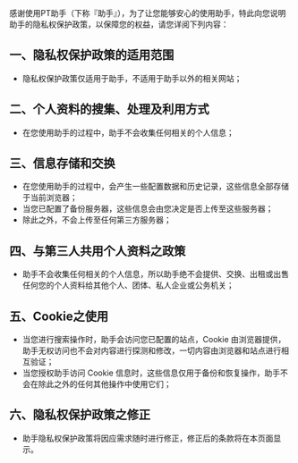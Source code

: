 感谢使用PT助手（下称『助手』），为了让您能够安心的使用助手，特此向您说明助手的隐私权保护政策，以保障您的权益，请您详阅下列内容：

## 一、隐私权保护政策的适用范围
- 隐私权保护政策仅适用于助手，不适用于助手以外的相关网站；

## 二、个人资料的搜集、处理及利用方式
- 在您使用助手的过程中，助手不会收集任何相关的个人信息；

## 三、信息存储和交换
- 在您使用助手的过程中，会产生一些配置数据和历史记录，这些信息全部存储于当前浏览器；
- 当您已配置了备份服务器，这些信息会由您决定是否上传至这些服务器；
- 除此之外，不会上传至任何第三方服务器；

## 四、与第三人共用个人资料之政策
- 助手不会收集任何相关的个人信息，所以助手绝不会提供、交换、出租或出售任何您的个人资料给其他个人、团体、私人企业或公务机关；

## 五、Cookie之使用
- 当您进行搜索操作时，助手会访问您已配置的站点，Cookie 由浏览器提供，助手无权访问也不会对内容进行探测和修改，一切内容由浏览器和站点进行相互验证；
- 当您授权助手访问 Cookie 信息时，这些信息仅用于备份和恢复操作，助手不会在除此之外的任何其他操作中使用它们；

## 六、隐私权保护政策之修正
- 助手隐私权保护政策将因应需求随时进行修正，修正后的条款将在本页面显示。